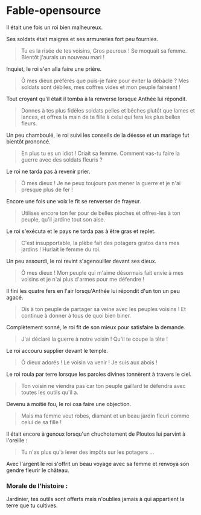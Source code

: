 # Fable-opensource

Il était une fois un roi bien malheureux.

Ses soldats était maigres et ses armureries fort peu fournies.

> Tu es la risée de tes voisins, Gros peureux ! Se moquait sa femme. Bientôt j'aurais un nouveau mari !

Inquiet, le roi s'en alla faire une prière.

> Ô mes dieux préférés que puis-je faire pour éviter la débâcle ? Mes soldats sont débiles, mes coffres vides et mon peuple fainéant !

Tout croyant qu'il était il tomba à la renverse lorsque Anthée  lui répondit.
> Donnes à tes plus fidèles soldats pelles et bêches plutôt que lames et lances, et offres la main de ta fille à celui qui fera les plus belles fleurs.

Un peu chamboulé, le roi suivi les conseils de la déesse et un mariage fut bientôt prononcé.

> En plus tu es un idiot ! Criait sa femme. Comment vas-tu faire la guerre avec des soldats fleuris ?

Le roi ne tarda pas à revenir prier.

> Ô mes dieux ! Je ne peux toujours pas mener la guerre et je n'ai presque plus de fer !

Encore une fois une voix le fit se renverser de frayeur.
> Utilises encore ton fer pour de belles pioches et offres-les à ton peuple, qu'il jardine tout son aise.

Le roi s'exécuta et le pays ne tarda pas à être gras et replet.

> C'est insupportable, la plèbe fait des potagers gratos dans mes jardins ! Hurlait le femme du roi.

Un peu assourdi, le roi revint s'agenouiller devant ses dieux.

> Ô mes dieux ! Mon peuple qui m'aime désormais fait envie à mes voisins et je n'ai plus d'armes pour me défendre !

Il fini les quatre fers en l'air lorsqu'Anthée lui répondit d'un ton un peu agacé.
> Dis à ton peuple de partager sa veine avec les peuples voisins ! Et continue à donner à tous de quoi bien biner.

Complètement sonné, le roi fit de son mieux pour satisfaire la demande.

> J'ai déclaré la guerre à notre voisin ! Qu'il te coupe la tête !

Le roi accouru supplier devant le temple.

> Ô dieux adorés ! Le voisin va venir ! Je suis aux abois !

Le roi roula par terre lorsque les paroles divines tonnèrent à travers le ciel.
> Ton voisin ne viendra pas car ton peuple gaillard te défendra avec toutes les outils qu'il a.

Devenu à moitié fou, le roi osa faire une objection.
> Mais ma femme veut robes, diamant et un beau jardin fleuri comme celui de sa fille !

Il était encore à genoux lorsqu'un chuchotement de Ploutos lui parvint à l'oreille :
> Tu n'as plus qu'à lever des impôts sur les potagers ...

Avec l'argent le roi s'offrit un beau voyage avec sa femme et renvoya son gendre fleurir le château.

### Morale de l'histoire :
Jardinier, tes outils sont offerts mais n'oublies jamais à qui appartient la terre que tu cultives.
